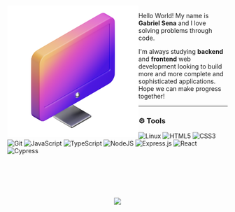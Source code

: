<img src="computer.png" min-width="300px" max-width="300px" width="300px" align="left">

<p align="left"> 
Hello World! My name is <strong>Gabriel Sena</strong> and I love solving problems through code. 
</p>

<p align="left">
I'm always studying <strong>backend</strong> and <strong>frontend</strong> web development looking to build more and more complete and sophisticated applications. Hope we can make progress together!
</p>

---

### :gear: Tools
![Linux](https://img.shields.io/badge/Linux-white?style=flat-square&logo=linux&logoColor=black)
![HTML5](https://img.shields.io/badge/HTML5-3F00E1.svg?style=flat-square&logo=html5&logoColor=white)
![CSS3](https://img.shields.io/badge/CSS3-3F00E1.svg?style=flat-square&logo=css3&logoColor=white)
![Git](https://img.shields.io/badge/Git-3F00E1.svg?style=flat-square&logo=git&logoColor=white)
![JavaScript](https://img.shields.io/badge/Javascript-3F00E1.svg?style=flat-square&logo=javascript&logoColor=white)
![TypeScript](https://img.shields.io/badge/Typescript-3F00E1.svg?style=flat-square&logo=typescript&logoColor=white)
![NodeJS](https://img.shields.io/badge/Node.js-3F00E1?style=flat-square&logo=node.js&logoColor=white)
![Express.js](https://img.shields.io/badge/Express.js-3F00E1.svg?style=flat-square&logo=express&logoColor=white)
![React](https://img.shields.io/badge/React-3F00E1.svg?style=flat-square&logo=react&logoColor=white)
![Cypress](https://img.shields.io/badge/-Cypress-3F00E1?style=flat-square&logo=cypress&logoColor=white)


<br><br>
--- 
<p align = "center">
  <img src = "https://github-readme-streak-stats.herokuapp.com?user=stardusteight-d4c&theme=buefy&hide_border=true" width="350" align="center">
</p>


  

